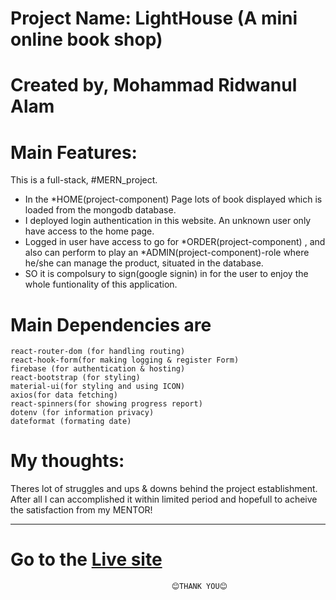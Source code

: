 # Project Name: LightHouse (A mini online book shop)

# Created by, Mohammad Ridwanul Alam

# Main Features:

This is a full-stack, #MERN_project.
- In the *HOME(project-component) Page lots of book displayed which is loaded from the mongodb database.
- I deployed login authentication in this website. An unknown user only have access to the home page.
- Logged in user have access to go for *ORDER(project-component) , and also can perform to play an \*ADMIN(project-component)-role where he/she can manage the product, situated in the database.
- SO it is compolsury to sign(google signin) in for the user to enjoy the whole funtionality of this application.

# Main Dependencies are

    react-router-dom (for handling routing)
    react-hook-form(for making logging & register Form)
    firebase (for authentication & hosting)
    react-bootstrap (for styling)
    material-ui(for styling and using ICON)
    axios(for data fetching)
    react-spinners(for showing progress report)
    dotenv (for information privacy)
    dateformat (formating date)

# My thoughts:

Theres lot of struggles and ups & downs behind the project establishment. After all I can accomplished it within limited period and hopefull to acheive the satisfaction from my MENTOR!

---

# Go to the [Live site](https://lighthouse-bookshelves.web.app/)

                                        😊THANK YOU😊
